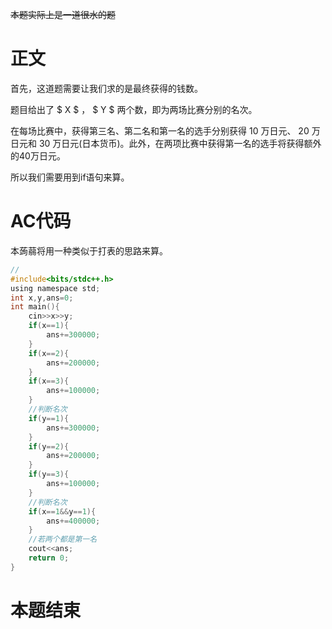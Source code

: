 ~~本题实际上是一道很水的题~~
# 正文
首先，这道题需要让我们求的是最终获得的钱数。

题目给出了  $ X $   ， $ Y $ 两个数，即为两场比赛分别的名次。

在每场比赛中，获得第三名、第二名和第一名的选手分别获得 10 万日元、 20 万日元和 30 万日元(日本货币)。此外，在两项比赛中获得第一名的选手将获得额外的40万日元。

所以我们需要用到if语句来算。

# AC代码

本蒟蒻将用一种类似于打表的思路来算。
```c
//
#include<bits/stdc++.h>
using namespace std;
int x,y,ans=0;
int main(){
	cin>>x>>y;
	if(x==1){
		ans+=300000;
	}
	if(x==2){
		ans+=200000;
	}
	if(x==3){
		ans+=100000;
	}
	//判断名次 
	if(y==1){
		ans+=300000;
	}
	if(y==2){
		ans+=200000;
	}
	if(y==3){
		ans+=100000;
	}
	//判断名次 
	if(x==1&&y==1){
		ans+=400000;
	}
	//若两个都是第一名 
	cout<<ans;
	return 0;
}
```
# 本题结束